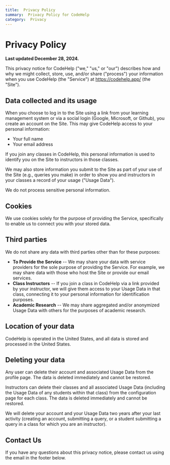 ```yaml
---
title:  Privacy Policy
summary:  Privacy Policy for CodeHelp
category:  Privacy
---
```


# Privacy Policy

**Last updated December 28, 2024.**

This privacy notice for CodeHelp ("we," "us," or "our") describes how and why we might collect, store, use, and/or share ("process") your information when you use CodeHelp (the "Service") at https://codehelp.app/ (the "Site").


## Data collected and its usage

When you choose to log in to the Site using a link from your learning management system or via a social login (Google, Microsoft, or Github), you create an account on the Site.
This may give CodeHelp access to your personal information:

 * Your full name
 * Your email address

If you join any classes in CodeHelp, this personal information is used to identify you on the Site to instructors in those classes.

We may also store information you submit to the Site as part of your use of the Site (e.g., queries you make) in order to show you and instructors in your classes a record of your usage ("Usage Data").

We do not process sensitive personal information.


## Cookies

We use cookies solely for the purpose of providing the Service, specifically to enable us to connect you with your stored data.


## Third parties

We do not share any data with third parties other than for these purposes:

 * **To Provide the Service** -- We may share your data with service providers for the sole purpose of providing the Service.  For example, we may share data with those who host the Site or provide our email services.
 * **Class Instructors** -- If you join a class in CodeHelp via a link provided by your instructor, we will give them access to your Usage Data in that class, connecting it to your personal information for identification purposes.
 * **Academic Research** -- We may share aggregated and/or anonymized Usage Data with others for the purposes of academic research.


## Location of your data

CodeHelp is operated in the United States, and all data is stored and processed in the United States.


## Deleting your data

Any user can delete their account and associated Usage Data from the profile page.  The data is deleted immediately and cannot be restored.

Instructors can delete their classes and all associated Usage Data (including the Usage Data of any students within that class) from the configuration page for each class.  The data is deleted immediately and cannot be restored.

We will delete your account and your Usage Data two years after your last activity (creating an account, submitting a query, or a student submitting a query in a class for which you are an instructor).


## Contact Us

If you have any questions about this privacy notice, please contact us using the email in the footer below.

